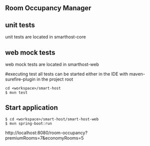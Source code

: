 ## Room Occupancy Manager

## unit tests
unit tests are located in smarthost-core
## web mock tests
web mock tests are located in smarthost-web

#executing test
all tests can be started either in the IDE with maven-surefire-plugin
in the project root

```
cd <workspace>/smart-host
$ mvn test
```

## Start application
```
$ cd <workspace>/smart-host/smart-host-web
$ mvn spring-boot:run
```

http://localhost:8080/room-occupancy?premiumRooms=7&economyRooms=5

